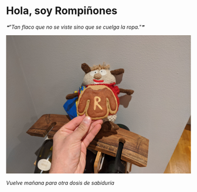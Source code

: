 # Hola, soy Rompiñones

<!--STARTS_HERE_QUOTE_README-->
<i>❝"Tan flaco que no se viste sino que se cuelga la ropa."❞</i>
<!--ENDS_HERE_QUOTE_README-->

<!--START_SECTION:update_image-->
![alt text](https://raw.githubusercontent.com/focaalvarez/rompinones/main/.github/images/IMG_20211231_080135.jpg?raw=true)
<!--END_SECTION:update_image-->

*Vuelve mañana para otra dosis de sabiduría*
